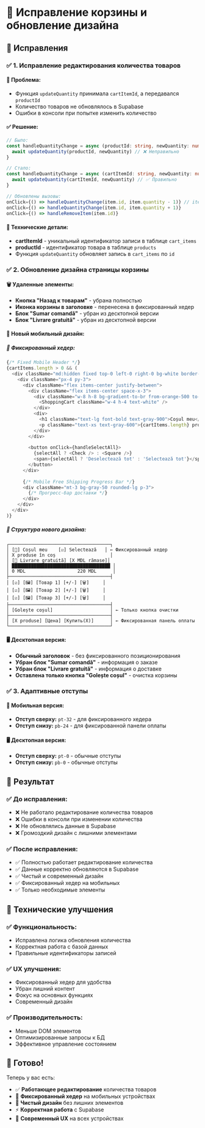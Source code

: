 # 🛒 Исправление корзины и обновление дизайна

## 🎯 Исправления

### ✅ **1. Исправление редактирования количества товаров**

#### 🐛 **Проблема:**
- Функция `updateQuantity` принимала `cartItemId`, а передавался `productId`
- Количество товаров не обновлялось в Supabase
- Ошибки в консоли при попытке изменить количество

#### ✅ **Решение:**
```typescript
// Было:
const handleQuantityChange = async (productId: string, newQuantity: number) => {
  await updateQuantity(productId, newQuantity) // ❌ Неправильно
}

// Стало:
const handleQuantityChange = async (cartItemId: string, newQuantity: number) => {
  await updateQuantity(cartItemId, newQuantity) // ✅ Правильно
}

// Обновлены вызовы:
onClick={() => handleQuantityChange(item.id, item.quantity - 1)} // item.id вместо item.product.id
onClick={() => handleQuantityChange(item.id, item.quantity + 1)}
onClick={() => handleRemoveItem(item.id)}
```

#### 🔧 **Технические детали:**
- **cartItemId** - уникальный идентификатор записи в таблице `cart_items`
- **productId** - идентификатор товара в таблице `products`
- Функция `updateQuantity` обновляет запись в `cart_items` по `id`

### ✅ **2. Обновление дизайна страницы корзины**

#### 🗑️ **Удаленные элементы:**
- **Кнопка "Назад к товарам"** - убрана полностью
- **Иконка корзины в заголовке** - перенесена в фиксированный хедер
- **Блок "Sumar comandă"** - убран из десктопной версии
- **Блок "Livrare gratuită"** - убран из десктопной версии

#### 📱 **Новый мобильный дизайн:**

##### 🎨 **Фиксированный хедер:**
```typescript
{/* Fixed Mobile Header */}
{cartItems.length > 0 && (
  <div className="md:hidden fixed top-0 left-0 right-0 bg-white border-b border-gray-200 z-30">
    <div className="px-4 py-3">
      <div className="flex items-center justify-between">
        <div className="flex items-center space-x-3">
          <div className="w-8 h-8 bg-gradient-to-br from-orange-500 to-red-500 rounded-lg">
            <ShoppingCart className="w-4 h-4 text-white" />
          </div>
          <div>
            <h1 className="text-lg font-bold text-gray-900">Coșul meu</h1>
            <p className="text-xs text-gray-600">{cartItems.length} produse în coș</p>
          </div>
        </div>
        
        <button onClick={handleSelectAll}>
          {selectAll ? <Check /> : <Square />}
          <span>{selectAll ? 'Deselectează tot' : 'Selectează tot'}</span>
        </button>
      </div>
      
      {/* Mobile Free Shipping Progress Bar */}
      <div className="mt-3 bg-gray-50 rounded-lg p-3">
        {/* Прогресс-бар доставки */}
      </div>
    </div>
  </div>
)}
```

##### 📐 **Структура нового дизайна:**
```
┌─────────────────────────────────────┐
│ [🛒] Coșul meu    [☑️] Selectează   │ ← Фиксированный хедер
│ X produse în coș                    │
│ [🚚 Livrare gratuită] [X MDL rămase]│
│ ████████████████████████████████████ │
│ 0 MDL                   220 MDL      │
├─────────────────────────────────────┤
│ [☑️] [🖼️] [Товар 1] [+/-] [🗑️]     │
│ [☑️] [🖼️] [Товар 2] [+/-] [🗑️]     │
│ [☑️] [🖼️] [Товар 3] [+/-] [🗑️]     │
├─────────────────────────────────────┤
│ [Golește coșul]                     │ ← Только кнопка очистки
├─────────────────────────────────────┤
│ [X produse] [Цена] [Купить(X)]      │ ← Фиксированная панель оплаты
└─────────────────────────────────────┘
```

#### 🖥️ **Десктопная версия:**
- **Обычный заголовок** - без фиксированного позиционирования
- **Убран блок "Sumar comandă"** - информация о заказе
- **Убран блок "Livrare gratuită"** - информация о доставке
- **Оставлена только кнопка "Golește coșul"** - очистка корзины

### ✅ **3. Адаптивные отступы**

#### 📱 **Мобильная версия:**
- **Отступ сверху:** `pt-32` - для фиксированного хедера
- **Отступ снизу:** `pb-24` - для фиксированной панели оплаты

#### 🖥️ **Десктопная версия:**
- **Отступ сверху:** `pt-0` - обычные отступы
- **Отступ снизу:** `pb-0` - обычные отступы

## 🚀 **Результат**

### ✅ **До исправления:**
- ❌ Не работало редактирование количества товаров
- ❌ Ошибки в консоли при изменении количества
- ❌ Не обновлялись данные в Supabase
- ❌ Громоздкий дизайн с лишними элементами

### ✅ **После исправления:**
- ✅ Полностью работает редактирование количества
- ✅ Данные корректно обновляются в Supabase
- ✅ Чистый и современный дизайн
- ✅ Фиксированный хедер на мобильных
- ✅ Только необходимые элементы

## 🔧 **Технические улучшения**

### ✅ **Функциональность:**
- Исправлена логика обновления количества
- Корректная работа с базой данных
- Правильные идентификаторы записей

### ✅ **UX улучшения:**
- Фиксированный хедер для удобства
- Убран лишний контент
- Фокус на основных функциях
- Современный дизайн

### ✅ **Производительность:**
- Меньше DOM элементов
- Оптимизированные запросы к БД
- Эффективное управление состоянием

## 🎯 **Готово!**

Теперь у вас есть:
- ✅ **Работающее редактирование** количества товаров
- 📱 **Фиксированный хедер** на мобильных устройствах
- 🎨 **Чистый дизайн** без лишних элементов
- ⚡ **Корректная работа** с Supabase
- 🎯 **Современный UX** на всех устройствах 